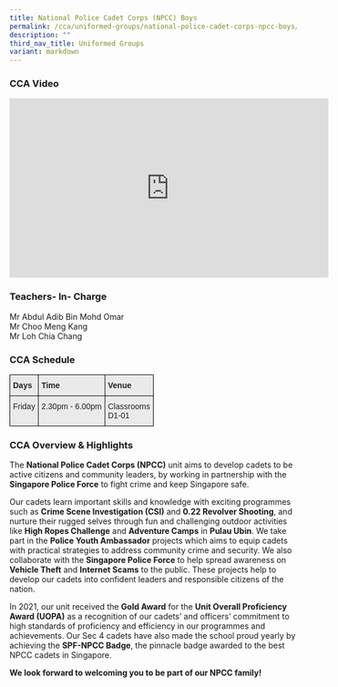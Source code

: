 ```yaml
---
title: National Police Cadet Corps (NPCC) Boys
permalink: /cca/uniformed-groups/national-police-cadet-corps-npcc-boys/
description: ""
third_nav_title: Uniformed Groups
variant: markdown
---
```

### CCA Video

<div class="bp-youtube">

<iframe width="560" height="315" src="https://www.youtube.com/embed/HCU8rSkQoKs" title="YouTube video player" frameborder="0" allow="accelerometer; autoplay; clipboard-write; encrypted-media; gyroscope; picture-in-picture" allowfullscreen=""></iframe>

</div>

### Teachers- In- Charge

Mr&nbsp;Abdul Adib Bin Mohd Omar <br>
Mr Choo Meng Kang <br>
Mr Loh Chia Chang


### CCA Schedule

<style type="text/css">
.tg  {border-collapse:collapse;border-spacing:0;}
.tg td{border-color:black;border-style:solid;border-width:1px;font-family:Arial, sans-serif;font-size:14px;
  overflow:hidden;padding:10px 5px;word-break:normal;}
.tg th{border-color:black;border-style:solid;border-width:1px;font-family:Arial, sans-serif;font-size:14px;
  font-weight:normal;overflow:hidden;padding:10px 5px;word-break:normal;}
.tg .tg-y7qa{background-color:#EAEAEA;color:#222;text-align:left;vertical-align:top}
.tg .tg-rj1p{background-color:#EAEAEA;color:#222;font-weight:bold;text-align:left;vertical-align:top}
</style>
<table class="tg">
<thead>
  <tr>
    <th class="tg-rj1p">Days</th>
    <th class="tg-rj1p">Time</th>
    <th class="tg-rj1p">Venue</th>
  </tr>
</thead>
<tbody>
  <tr>
    <td class="tg-y7qa">Friday</td>
    <td class="tg-y7qa">2.30pm - 6.00pm</td>
    <td class="tg-y7qa">Classrooms<br>D1-01</td>
  </tr>
</tbody>
</table>

### CCA Overview &amp; Highlights

The **National Police Cadet Corps (NPCC)** unit aims to develop cadets to be active citizens and community leaders, by working in partnership with the **Singapore Police Force** to fight crime and keep Singapore safe.

Our cadets learn important skills and knowledge with exciting programmes such as **Crime Scene Investigation (CSI)** and **0.22 Revolver Shooting**, and nurture their rugged selves through fun and challenging outdoor activities like **High Ropes Challenge** and **Adventure Camps** in **Pulau Ubin**. We take part in the **Police Youth Ambassador** projects which aims to equip cadets with practical strategies to address community crime and security. We also collaborate with the **Singapore Police Force** to help spread awareness on **Vehicle Theft** and **Internet Scams** to the public. These projects help to develop our cadets into confident leaders and responsible citizens of the nation.

In 2021, our unit received the **Gold Award** for the **Unit Overall Proficiency Award (UOPA)** as a recognition of our cadets’ and officers’ commitment to high standards of proficiency and efficiency in our programmes and achievements. Our Sec 4 cadets have also made the school proud yearly by achieving the **SPF-NPCC Badge**, the pinnacle badge awarded to the best NPCC cadets in Singapore.

**We look forward to welcoming you to be part of our NPCC family!**